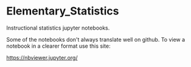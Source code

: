 # Elementary_Statistics

Instructional statistics jupyter notebooks.

Some of the notebooks don't always translate well on github. To view a notebook in a clearer format use this site:

https://nbviewer.jupyter.org/
